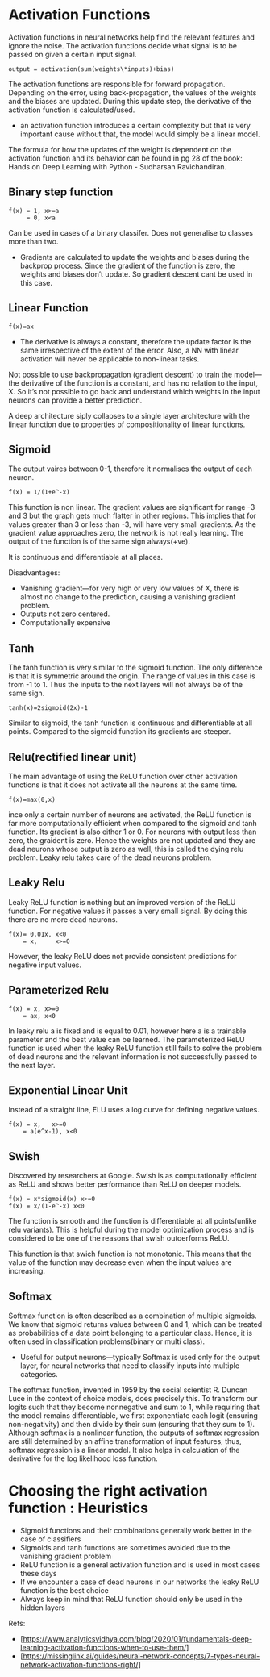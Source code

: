 # Activation Functions 

Activation functions in neural networks help find the relevant features and ignore the noise. The activation functions decide what signal is to be passed on given a certain input signal.

```
output = activation(sum(weights\*inputs)+bias)
```
The activation functions are responsible for forward propagation. Depending on the error, using back-propagation, the values of the weights and the biases are updated. During this update step, the derivative of the activation function is calculated/used. 

- an activation function introduces a certain complexity but that is very important cause without that, the model would simply be a linear model.

The formula for how the updates of the weight is dependent on the activation function and its behavior can be found in pg 28 of the book:  Hands on Deep Learning with Python - Sudharsan Ravichandiran.

## Binary step function 

```
f(x) = 1, x>=a
     = 0, x<a
```

Can be used in cases of a binary classifer. Does not generalise to classes more than two. 

- Gradients are calculated to update the weights and biases during the backprop process. Since the gradient of the function is zero, the weights and biases don’t update. So gradient descent cant be used in this case.

## Linear Function
```
f(x)=ax
```

- The derivative is always a constant, therefore the update factor is the same irrespective of the extent of the error. Also, a NN with linear activation will never be applicable to non-linear tasks.

Not possible to use backpropagation  (gradient descent) to train the model—the derivative of the function is a constant, and has no relation to the input, X. So it’s not possible to go back and understand which weights in the input neurons can provide a better prediction.

A deep architecture siply collapses to a single layer architecture with the linear function due to properties of compositionality of linear functions. 

## Sigmoid

The output vaires between 0-1, therefore it normalises the output of each neuron. 
```
f(x) = 1/(1+e^-x)
```
This function is non linear. The gradient values are significant for range -3 and 3 but the graph gets much flatter in other regions. This implies that for values greater than 3 or less than -3, will have very small gradients. As the gradient value approaches zero, the network is not really learning. The output of the function is of the same sign always(+ve).

It is continuous and differentiable at all places. 

Disadvantages:
- Vanishing gradient—for very high or very low values of X, there is almost no change to the prediction, causing a vanishing gradient problem.
- Outputs not zero centered.
- Computationally expensive

## Tanh 

The tanh function is very similar to the sigmoid function. The only difference is that it is symmetric around the origin. The range of values in this case is from -1 to 1. Thus the inputs to the next layers will not always be of the same sign.
```
tanh(x)=2sigmoid(2x)-1
```
Similar to sigmoid, the tanh function is continuous and differentiable at all points. Compared to the sigmoid function its gradients are steeper.

## Relu(rectified linear unit)

The main advantage of using the ReLU function over other activation functions is that it does not activate all the neurons at the same time.
```
f(x)=max(0,x)
```
ince only a certain number of neurons are activated, the ReLU function is far more computationally efficient when compared to the sigmoid and tanh function. Its gradient is also either 1 or 0. For neurons with output less than zero, the graident is zero. Hence the weights are not updated and they are dead neurons whose output is zero as well, this is called the dying relu problem. Leaky relu takes care of the dead neurons problem. 

## Leaky Relu 

Leaky ReLU function is nothing but an improved version of the ReLU function. For negative values it passes a very small signal. By doing this there are no more dead neurons. 
```
f(x)= 0.01x, x<0
    = x,     x>=0 
```
However, the leaky ReLU does not provide consistent predictions for negative input values.
## Parameterized Relu 

```
f(x) = x, x>=0
    = ax, x<0
```
In leaky relu a is fixed and is equal to 0.01, however here a is a trainable parameter and the best value can be learned. 
The parameterized ReLU function is used when the leaky ReLU function still fails to solve the problem of dead neurons and the relevant information is not successfully passed to the next layer.

## Exponential Linear Unit

Instead of a straight line, ELU uses a log curve for defining negative values. 
```
f(x) = x,   x>=0
    = a(e^x-1), x<0
```

## Swish 

Discovered by researchers at Google. Swish is as computationally efficient as ReLU and shows better performance than ReLU on deeper models.
```
f(x) = x*sigmoid(x) x>=0
f(x) = x/(1-e^-x) x<0
```

The function is smooth and the function is differentiable at all points(unlike relu variants). This is helpful during the model optimization process and is considered to be one of the reasons that swish outoerforms ReLU.

This function is that swich function is not monotonic. This means that the value of the function may decrease even when the input values are increasing. 

## Softmax 

Softmax function is often described as a combination of multiple sigmoids. We know that sigmoid returns values between 0 and 1, which can be treated as probabilities of a data point belonging to a particular class. Hence, it is often used in classification problems(binary or multi class). 

- Useful for output neurons—typically Softmax is used only for the output layer, for neural networks that need to classify inputs into multiple categories.

The softmax function, invented in 1959 by the social scientist R. Duncan Luce in the context of choice models, does precisely this. To transform our logits such that they become nonnegative and sum to 1, while requiring that the model remains differentiable, we first exponentiate each logit (ensuring non-negativity) and then divide by their sum (ensuring that they sum to 1). Although softmax is a nonlinear function, the outputs of softmax regression are still determined by an affine transformation of input features; thus, softmax regression is a linear model. It also helps in calculation of the derivative for the log likelihood loss function. 

# Choosing the right activation function : Heuristics 

- Sigmoid functions and their combinations generally work better in the case of classifiers
- Sigmoids and tanh functions are sometimes avoided due to the vanishing gradient problem
- ReLU function is a general activation function and is used in most cases these days
- If we encounter a case of dead neurons in our networks the leaky ReLU function is the best choice
- Always keep in mind that ReLU function should only be used in the hidden layers 




Refs:
- [https://www.analyticsvidhya.com/blog/2020/01/fundamentals-deep-learning-activation-functions-when-to-use-them/]
- [https://missinglink.ai/guides/neural-network-concepts/7-types-neural-network-activation-functions-right/]
